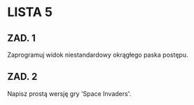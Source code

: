 # LISTA 5
## ZAD. 1
Zaprogramuj widok niestandardowy okrągłego paska postępu.
## ZAD. 2
Napisz prostą wersję gry 'Space Invaders'.
